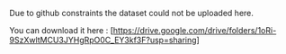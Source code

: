 Due to github constraints the dataset could not be uploaded here. 

You can download it here : [https://drive.google.com/drive/folders/1oRi-9SzXwltMCU3JYHgRpO0C_EY3kf3F?usp=sharing]
